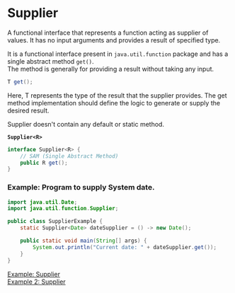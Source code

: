# Supplier

A functional interface that represents a function acting as supplier of values. It has no input arguments and provides a
result of specified type.

It is a functional interface present in `java.util.function` package and has a single abstract method `get()`.<br>
The method is generally for providing a result without taking any input.
```java
T get();
```
Here, T represents the type of the result that the supplier provides. The get method implementation should define 
the logic to generate or supply the desired result.

Supplier doesn't contain any default or static method.

**`Supplier<R>`**
```java
interface Supplier<R> {
    // SAM (Single Abstract Method)
    public R get();
}
```

### Example: Program to supply System date.

```java
import java.util.Date;
import java.util.function.Supplier;

public class SupplierExample {
    static Supplier<Date> dateSupplier = () -> new Date();

    public static void main(String[] args) {
        System.out.println("Current date: " + dateSupplier.get());
    }
}
```

[Example: Supplier](./SupplierExample1.java) <br>
[Example 2: Supplier](./SupplierExample2.java)